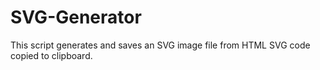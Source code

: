 # SVG-Generator
This script generates and saves an SVG image file from HTML SVG code copied to clipboard.
